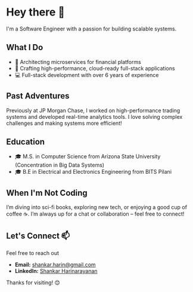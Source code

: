 # Hey there 👋 

I'm a Software Engineer with a passion for building scalable systems.

## What I Do
- 🏦 Architecting microservices for financial platforms
- 🚀 Crafting high-performance, cloud-ready full-stack applications
- 💻 Full-stack development with over 6 years of experience

## Past Adventures
Previously at JP Morgan Chase, I worked on high-performance trading systems and developed real-time analytics tools. I love solving complex challenges and making systems more efficient!

## Education
- 🎓 M.S. in Computer Science from Arizona State University (Concentration in Big Data Systems)
- 🎓 B.E in Electrical and Electronics Engineering from BITS Pilani

## When I'm Not Coding
I’m diving into sci-fi books, exploring new tech, or enjoying a good cup of coffee ☕. I’m always up for a chat or collaboration – feel free to connect!

## Let's Connect 📫
Feel free to reach out
- **Email:** [shankar.harin@gmail.com](mailto:shankar.harin@gmail.com)  
- **LinkedIn:** [Shankar Harinarayanan](https://www.linkedin.com/in/shankarharin)  

Thanks for visiting! 😊
